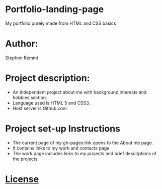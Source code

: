 # Portfolio-landing-page
My portfolio purely made from HTML and CSS basics

# Author:
Stephen Remmi

# Project description:

+ An Independent project about me with background,interests and hobbies section.
+ Language used is HTML 5 and CSS3.
+ Host server is Github.com

# Project set-up Instructions
+ The current page of my gh-pages link opens to the About me page.
+ It contains links to my work and contacts page.
+ The work page includes links to my projects and brief descriptions of the projects.

# [License](https://github.com/Stephenremmi/portfolio-landing-pg/blob/master/LICENSE)

